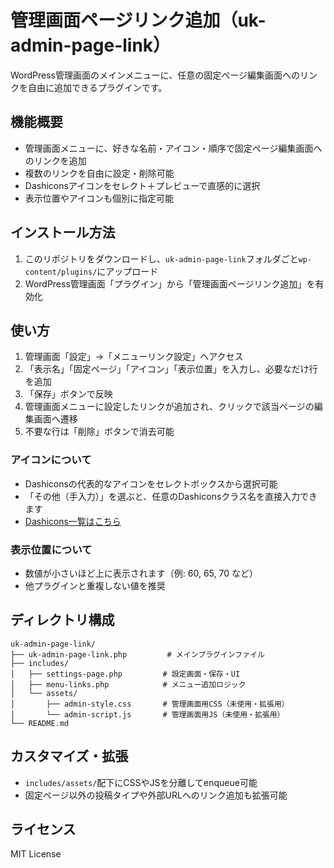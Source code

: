 # 管理画面ページリンク追加（uk-admin-page-link）

WordPress管理画面のメインメニューに、任意の固定ページ編集画面へのリンクを自由に追加できるプラグインです。

## 機能概要
- 管理画面メニューに、好きな名前・アイコン・順序で固定ページ編集画面へのリンクを追加
- 複数のリンクを自由に設定・削除可能
- Dashiconsアイコンをセレクト＋プレビューで直感的に選択
- 表示位置やアイコンも個別に指定可能

## インストール方法
1. このリポジトリをダウンロードし、`uk-admin-page-link`フォルダごと`wp-content/plugins/`にアップロード
2. WordPress管理画面「プラグイン」から「管理画面ページリンク追加」を有効化

## 使い方
1. 管理画面「設定」→「メニューリンク設定」へアクセス
2. 「表示名」「固定ページ」「アイコン」「表示位置」を入力し、必要なだけ行を追加
3. 「保存」ボタンで反映
4. 管理画面メニューに設定したリンクが追加され、クリックで該当ページの編集画面へ遷移
5. 不要な行は「削除」ボタンで消去可能

### アイコンについて
- Dashiconsの代表的なアイコンをセレクトボックスから選択可能
- 「その他（手入力）」を選ぶと、任意のDashiconsクラス名を直接入力できます
- [Dashicons一覧はこちら](https://developer.wordpress.org/resource/dashicons/)

### 表示位置について
- 数値が小さいほど上に表示されます（例: 60, 65, 70 など）
- 他プラグインと重複しない値を推奨

## ディレクトリ構成
```
uk-admin-page-link/
├── uk-admin-page-link.php         # メインプラグインファイル
├── includes/
│   ├── settings-page.php         # 設定画面・保存・UI
│   ├── menu-links.php            # メニュー追加ロジック
│   └── assets/
│       ├── admin-style.css       # 管理画面用CSS（未使用・拡張用）
│       └── admin-script.js       # 管理画面用JS（未使用・拡張用）
└── README.md
```

## カスタマイズ・拡張
- `includes/assets/`配下にCSSやJSを分離してenqueue可能
- 固定ページ以外の投稿タイプや外部URLへのリンク追加も拡張可能

## ライセンス
MIT License